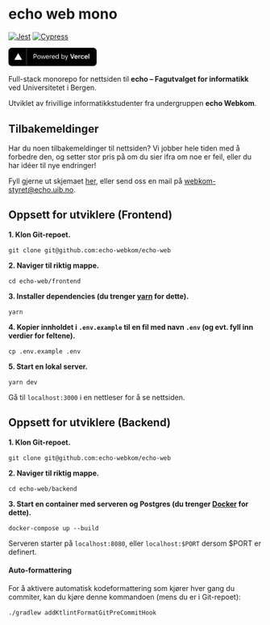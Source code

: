 # echo web mono

[![Jest](https://github.com/echo-webkom/echo-web/actions/workflows/jest_test.yaml/badge.svg)](https://github.com/echo-webkom/echo-web/actions/workflows/jest_test.yaml)
[![Cypress](https://github.com/echo-webkom/echo-web/actions/workflows/cypress_test.yaml/badge.svg)](https://github.com/echo-webkom/echo-web/actions/workflows/cypress_test.yaml)

<a href="https://vercel.com/?utm_source=echo-webkom&utm_campaign=oss" target="_blank" rel="noopener">
   <img src="public/powered-by-vercel.svg" width="175" alt="Powered by Vercel" />
</a>

Full-stack monorepo for nettsiden til **echo – Fagutvalget for informatikk** ved Universitetet i Bergen.

Utviklet av frivillige informatikkstudenter fra undergruppen **echo Webkom**.

## Tilbakemeldinger

Har du noen tilbakemeldinger til nettsiden?
Vi jobber hele tiden med å forbedre den,
og setter stor pris på om du sier ifra om noe er feil,
eller du har idéer til nye endringer!

Fyll gjerne ut skjemaet [her](https://forms.gle/r9LNMFjanUNP7Gph9),
eller send oss en mail på [webkom-styret@echo.uib.no](mailto:webkom-styret@echo.uib.no).

## Oppsett for utviklere (Frontend)

**1. Klon Git-repoet.**

    git clone git@github.com:echo-webkom/echo-web

**2. Naviger til riktig mappe.**

    cd echo-web/frontend

**3. Installer dependencies (du trenger [yarn](https://classic.yarnpkg.com/en/docs/install) for dette).**

    yarn

**4. Kopier innholdet i `.env.example` til en fil med navn `.env` (og evt. fyll inn verdier for feltene).**

    cp .env.example .env

**5. Start en lokal server.**

    yarn dev

Gå til `localhost:3000` i en nettleser for å se nettsiden.

## Oppsett for utviklere (Backend)

**1. Klon Git-repoet.**

    git clone git@github.com:echo-webkom/echo-web

**2. Naviger til riktig mappe.**

    cd echo-web/backend

**3. Start en container med serveren og Postgres (du trenger [Docker](https://docs.docker.com/compose/install) for dette).**

    docker-compose up --build

Serveren starter på `localhost:8080`, eller `localhost:$PORT` dersom $PORT er definert.


#### Auto-formattering

For å aktivere automatisk kodeformattering som kjører hver gang
du commiter, kan du kjøre denne kommandoen (mens du er i Git-repoet):

    ./gradlew addKtlintFormatGitPreCommitHook
